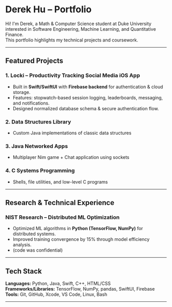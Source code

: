 # Derek Hu – Portfolio

Hi! I'm Derek, a Math & Computer Science student at Duke University interested in Software Engineering, Machine Learning, and Quantitative Finance.  
This portfolio highlights my technical projects and coursework.

---

## Featured Projects

### 1. Locki – Productivity Tracking Social Media iOS App
- Built in **Swift/SwiftUI** with **Firebase backend** for authentication & cloud storage.
- Features: stopwatch-based session logging, leaderboards, messaging, and notifications.
- Designed normalized database schema & secure authentication flow.

### 2. Data Structures Library 
- Custom Java implementations of classic data structures
### 3. Java Networked Apps 
- Multiplayer Nim game + Chat application using sockets
### 4. C Systems Programming 
- Shells, file utilities, and low-level C programs
  
---

## Research & Technical Experience

### NIST Research – Distributed ML Optimization
- Optimized ML algorithms in **Python (TensorFlow, NumPy)** for distributed systems.
- Improved training convergence by 15% through model efficiency analysis.
- (code was confidential)

---

## Tech Stack
**Languages:** Python, Java, Swift, C++, HTML/CSS  
**Frameworks/Libraries:** TensorFlow, NumPy, pandas, SwiftUI, Firebase  
**Tools:** Git, GitHub, Xcode, VS Code, Linux, Bash  

---
